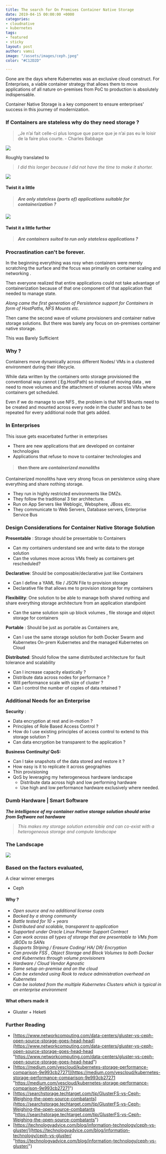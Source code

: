 ```yaml
---
title: The search for On Premises Container Native Storage
date: 2019-04-15 00:00:00 +0000
categories:
- cloudnative
- kubernetes
tags:
- featured
- sticky
layout: post
author: vamsi
image: "/assets/images/ceph.jpeg"
color: "#C12D2D"

---
```

Gone are the days where Kubernetes was an exclusive cloud construct. For Enterprises, a viable container strategy that allows them to move applications of all nature on-premises from PoC to production is absolutely indispensable.

Container Native Storage is a key component to ensure enterprises' success in this journey of modernization.

### If Containers are stateless why do they need storage ?

> _Je n’ai fait celle-ci plus longue que parce que je n’ai pas eu le loisir de la faire plus courte. - Charles Babbage

![](../assets/images/CephCharles.jpg)

Roughly translated to

> _I did this longer because I did not have the time to make it shorter._

![](../assets/images/twist.jpeg)

#### Twist it a little

> ##### _Are only **stateless** (parts of) applications suitable for **containerization** ?_

![](../assets/images/twist2.jpeg)

#### Twist it a little further

> ##### _Are **containers** suited to run only **stateless** applications ?_

### Procrastination can't be forever.

In the beginning everything was rosy when containers were merely scratching the surface and the focus was primarily on container scaling and networking .

Then everyone realized that entire applications could not take advantage of containerization because of that one component of that application that needed to manage state.

_Along came the first generation of Persistence support for Containers in form of HostPaths, NFS Mounts etc._

Then came the second wave of volume provisioners and container native storage solutions. But there was barely any focus on on-premises container native storage.

<div class="alert alert-orange mt-5 d-flex align-items-center">
<div>
<span class="align-self-center iconbox iconsmall fill rounded-circle bg-danger text-white shadow border-0 mr-2"><i class="fas fa-bullhorn"></i>
</span>
</div>
This was Barely Sufficient
</div>

### Why ?

Containers move dynamically across different Nodes/ VMs in a clustered environment during their lifecycle.

While data written by the containers onto storage provisioned the conventional way cannot ( Eg.HostPath) so instead of moving data , we need to move volumes and the attachment of volumes across VMs where containers get scheduled.

Even if we do manage to use NFS , the problem is that NFS Mounts need to be created and mounted across every node in the cluster and has to be repeated for every additional node that gets added.

### In Enterprises

This issue gets exacerbated further in enterprises

* There are new applications that are developed on container technologies
* Applications that refuse to move to container technologies and

> #### then there are **_containerized monoliths_**

Containerized monoliths have very strong focus on persistence using share everything and share nothing storage.

* They run in highly restricted environments like DMZs.
* They follow the traditional 3 tier architecture.
* Run on App Servers like Weblogic, Websphere, JBoss etc.
* They communicate to Web Servers, Database servers, Enterprise Service Bus

### Design Considerations for Container Native Storage Solution

**Presentable** : Storage should be presentable to Containers

* Can my containers understand see and write data to the storage solution
* Can the volumes move across VMs freely as containers get rescheduled?

**Declarative**: Should be composable/declarative just like Containers

* Can I define a YAML file / JSON File to provision storage
* Declarative file that allows me to provision storage for my containers

**Flexibility**: One solution to be able to manage both shared nothing and share everything storage architecture from an application standpoint

* Can the same solution spin up block volumes , file storage and object storage for containers

**Portable** : Should be just as portable as Containers are,

* Can I use the same storage solution for both Docker Swarm and Kubernetes
  On-prem Kubernetes and the managed Kubernetes on Cloud

**Distributed**: Should follow the same distributed architecture for fault tolerance and scalability

* Can I increase capacity elastically ?
* Distribute data across nodes for performance ?
* Will performance scale with size of cluster ?
* Can I control the number of copies of data retained ?

### Additional Needs for an Enterprise

**Security** :

* Data encryption at rest and in-motion ?
* Principles of Role Based Access Control ?
* How do I use existing principles of access control to extend to this storage solution ?
* Can data encryption be transparent to the application ?

**Business Continuity/ QoS:**

* Can I take snapshots of the data stored and restore it ?
* How easy is it to replicate it across geographies
* Thin provisioning
* QoS by leveraging my heterogeneous hardware landscape
  * Distribute data across high and low performing hardware
  * Use high and low performance hardware exclusively where needed.

### Dumb Hardware | Smart Software

**_The intelligence of my container native storage solution should arise from Software not hardware_**

> _This makes my storage solution extensible and can co-exist with a heterogeneous storage and compute landscape_

### The Landscape

![](https://i2.wp.com/softwareengineeringdaily.com/wp-content/uploads/2018/09/image1.png)

### Based on the factors evaluated,

A clear winner emerges

* Ceph

#### Why ?

* _Open source and no additional license costs_
* _Backed by a strong community_
* _Battle tested for 10 + years_
* _Distributed and scalable, transparent to application_
* _Supported under Oracle Linux Premier Support Contract_
* _Can work across all types of storage that are presentable to VMs from JBODs to SANs_
* _Supports Striping / Erasure Coding/ HA/ DR/ Encryption_
* _Can provide FSS , Object Storage and Block Volumes to both Docker and Kubernetes through volume provisioners_
* _Hardware / Cloud Vendor Agnostic_
* _Same setup on-premise and on the cloud_
* _Can be extended using Rook to reduce administration overhead on Kubernetes_
* _Can be isolated from the multiple Kubernetes Clusters which is typical in an enterprise environment_

#### What others made it

* Gluster + Heketi

### Further Reading

* [https://www.networkcomputing.com/data-centers/gluster-vs-ceph-open-source-storage-goes-head-head](https://www.networkcomputing.com/data-centers/gluster-vs-ceph-open-source-storage-goes-head-head "https://www.networkcomputing.com/data-centers/gluster-vs-ceph-open-source-storage-goes-head-head")
* [https://medium.com/vescloud/kubernetes-storage-performance-comparison-9e993cb27271](https://medium.com/vescloud/kubernetes-storage-performance-comparison-9e993cb27271 "https://medium.com/vescloud/kubernetes-storage-performance-comparison-9e993cb27271")
* [https://searchstorage.techtarget.com/tip/GlusterFS-vs-Ceph-Weighing-the-open-source-combatants](https://searchstorage.techtarget.com/tip/GlusterFS-vs-Ceph-Weighing-the-open-source-combatants "https://searchstorage.techtarget.com/tip/GlusterFS-vs-Ceph-Weighing-the-open-source-combatants")
* [https://technologyadvice.com/blog/information-technology/ceph-vs-gluster/](https://technologyadvice.com/blog/information-technology/ceph-vs-gluster/ "https://technologyadvice.com/blog/information-technology/ceph-vs-gluster/")